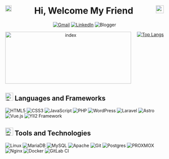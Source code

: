 <div align="center" >

<h1 style="display: flex; justify-content: space-between;">
    <img src="https://user-images.githubusercontent.com/74038190/212284087-bbe7e430-757e-4901-90bf-4cd2ce3e1852.gif" alt="Welcome" width="20" height="20" />
    Hi, Welcome My Friend
    <img src="https://user-images.githubusercontent.com/74038190/214644152-52f47eb3-5e31-4f47-8758-05c9468d5596.gif" alt="Welcome" width="25" height="25" />
</h1>

[![Gmail](https://img.shields.io/badge/Gmail-D14836?style=for-the-badge&logo=gmail&logoColor=white)](mailto:daqm3d@gmail.com)
[![LinkedIn](https://img.shields.io/badge/linkedin-%230077B5.svg?style=for-the-badge&logo=linkedin&logoColor=white)](https://www.linkedin.com/in/daqm3d)
![Blogger](https://img.shields.io/badge/Blogger-FF5722?style=for-the-badge&logo=blogger&logoColor=white)

<div style="display: flex; justify-content: space-between;">
    <img src="https://user-images.githubusercontent.com/74038190/213910845-af37a709-8995-40d6-be59-724526e3c3d7.gif" alt="index" width="400" height="165">
    <a href="https://github.com/daqm3d/github-readme-stats">
        <img src="https://github-readme-stats.vercel.app/api/top-langs/?username=daqm3d&layout=compact&theme=vue-dark" alt="Top Langs">
    </a>
</div>

</div>

## <img src="https://raw.githubusercontent.com/Tarikul-Islam-Anik/Telegram-Animated-Emojis/main/Objects/Books.webp" alt="Books" width="25" height="25" /> Languages and Frameworks
![HTML5](https://img.shields.io/badge/-HTML5-E34F26?style=flat&logo=html5&logoColor=white)
![CSS3](https://img.shields.io/badge/-CSS3-1572B6?style=flat&logo=css3)
![JavaScript](https://img.shields.io/badge/-JavaScript-black?style=flat&logo=Javascript)
![PHP](https://img.shields.io/badge/PHP-%23777BB4.svg?style=flat&logo=php&logoColor=white)
![WordPress](https://img.shields.io/badge/-WordPress-blue?style=flat&logo=wordpress)
![Laravel](https://img.shields.io/badge/Laravel-%23FF2D20.svg?style=flat&logo=Laravel&logoColor=white)
![Astro](https://img.shields.io/badge/Astro-%232C2052.svg?style=flat&logo=Astro&logoColor=white)
![Vue.js](https://img.shields.io/badge/Vuejs-4FC08D?style=flat&logo=vuedotjs&logoColor=white)
![YII2 Framework](https://img.shields.io/badge/YII2%20Framework-40B3D8?style=flat&logo=yii&logoColor=white)

## <img src="https://raw.githubusercontent.com/Tarikul-Islam-Anik/Telegram-Animated-Emojis/main/Objects/Toolbox.webp" alt="Toolbox" width="25" height="25" /> Tools and Technologies 
![Linux](https://img.shields.io/badge/Linux-FCC624?style=flat&logo=linux&logoColor=black)
![MariaDB](https://img.shields.io/badge/MariaDB-003545?style=flat&logo=Mariadb)
![MySQL](https://img.shields.io/badge/Mysql-4479A1?style=flat&logo=Mysql&logoColor=white)
![Apache](https://img.shields.io/badge/Apache-D22128?style=flat&logo=Apache)
![Git](https://img.shields.io/badge/Git-%23F05033?style=flat&logo=Git&logoColor=white)
![Postgres](https://img.shields.io/badge/Postgres-%23316192?style=flat&logo=Postgresql&logoColor=white)
![PROXMOX](https://img.shields.io/badge/Proxmox-E57000?style=flat&logo=Proxmox&logoColor=white)
![Nginx](https://img.shields.io/badge/Nginx-%23009639?style=flat&logo=nginx&logoColor=white)
![Docker](https://img.shields.io/badge/Docker-%230db7ed?style=flat&logo=docker&logoColor=white)
![GitLab CI](https://img.shields.io/badge/GitLab%20CI-FC6D26?style=flat&logo=gitlab&logoColor=white)


<!--
logos: https://simpleicons.org/?q=proxmox
Badges: https://github.com/Ileriayo/markdown-badges
Gif: https://github.com/Anmol-Baranwal/Cool-GIFs-For-GitHub/tree/main?tab=readme-ov-file#welcome   https://telegram-animated-emojis.vercel.app/

## <img src="https://raw.githubusercontent.com/Tarikul-Islam-Anik/Telegram-Animated-Emojis/main/Objects/Card%20Index%20Dividers.webp" alt="Card Index Dividers" width="25" height="25" /> Hosting
![Github Pages](https://img.shields.io/badge/github%20pages-121013?style=for-the-badge&logo=github&logoColor=white)
![Heroku](https://img.shields.io/badge/heroku-%23430098.svg?style=for-the-badge&logo=heroku&logoColor=white)
![Vercel](https://img.shields.io/badge/vercel-%23000000.svg?style=for-the-badge&logo=vercel&logoColor=white)


![GitLab](https://img.shields.io/badge/gitlab-%23181717.svg?style=for-the-badge&logo=gitlab&logoColor=white)
![GitHub](https://img.shields.io/badge/github-%23121011.svg?style=for-the-badge&logo=github&logoColor=white)
![NPM](https://img.shields.io/badge/NPM-%23CB3837.svg?style=for-the-badge&logo=npm&logoColor=white)
[![Nodejs](https://img.shields.io/badge/-Nodejs-green?style=flat&logo=Node.js&link=https://github.com/BRdhanani)](https://github.com/BRdhanani) 
[![JSON](https://img.shields.io/badge/-json-02569B?style=flat&logo=json&link=https://github.com/BRdhanani)](https://github.com/BRdhanani)
[![MongoDB](https://img.shields.io/badge/-MongoDB-FCA121?style=flat&logo=mongodb&link=https://github.com/BRdhanani)](https://gitlab.com/BRdhanani) 
![SQLite](https://img.shields.io/badge/sqlite-%2307405e.svg?style=for-the-badge&logo=sqlite&logoColor=white)
![RabbitMQ](https://img.shields.io/badge/Rabbitmq-FF6600?style=for-the-badge&logo=rabbitmq&logoColor=white)

[![Github stats](https://github-readme-stats.vercel.app/api?username=daqm3d&show_icons=true&include_all_commits=true&theme=vue-dark)](https://github.com/daqm3d/github-readme-stats)

### <img src="https://raw.githubusercontent.com/Tarikul-Islam-Anik/Telegram-Animated-Emojis/main/Objects/Newspaper.webp" alt="Newspaper" width="25" height="25" /> Top Post

### <img src="https://raw.githubusercontent.com/Tarikul-Islam-Anik/Telegram-Animated-Emojis/main/Objects/Megaphone.webp" alt="Megaphone" width="25" height="25" /> Top Repositories
<a href="https://github.com/daqm3d/PracticasCode">
  <img align="center" src="https://github-readme-stats.vercel.app/api/pin/?username=daqm3d&repo=PracticasCode&theme=vue-dark" />
</a>
-->
